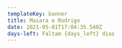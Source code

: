 ```yaml
---
templateKey: banner
title: Maiara e Rodrigo
date: 2021-05-01T17:04:35.540Z
days-left: Faltam {days_left} dias
---
```

